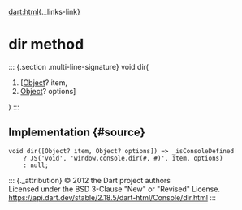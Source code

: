 [dart:html](../../dart-html/dart-html-library){._links-link}

dir method
==========

::: {.section .multi-line-signature}
void dir(

1.  \[[Object](../../dart-core/object-class)? item,
2.  [Object](../../dart-core/object-class)? options\]

)
:::

Implementation {#source}
--------------

``` {.language-dart data-language="dart"}
void dir([Object? item, Object? options]) => _isConsoleDefined
    ? JS('void', 'window.console.dir(#, #)', item, options)
    : null;
```

::: {._attribution}
© 2012 the Dart project authors\
Licensed under the BSD 3-Clause \"New\" or \"Revised\" License.\
<https://api.dart.dev/stable/2.18.5/dart-html/Console/dir.html>
:::
